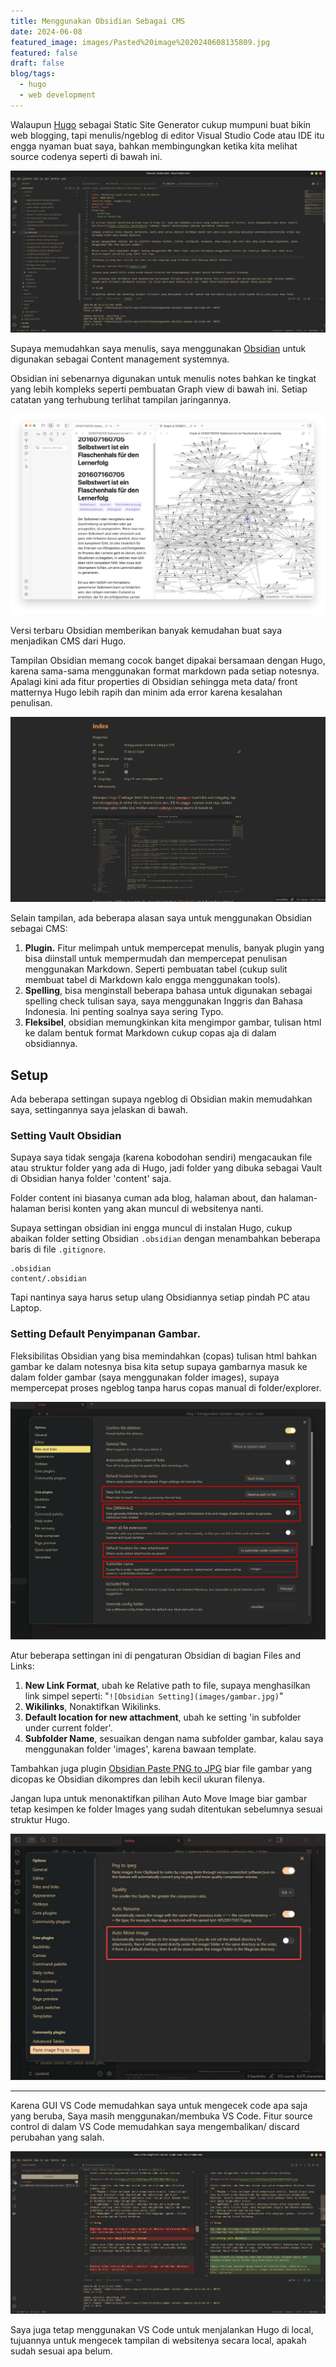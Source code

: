```yaml
---
title: Menggunakan Obsidian Sebagai CMS
date: 2024-06-08
featured_image: images/Pasted%20image%2020240608135809.jpg
featured: false
draft: false
blog/tags:
  - hugo
  - web development
---
```

Walaupun [Hugo](https://gohugo.io/) sebagai Static Site Generator cukup mumpuni buat bikin web blogging, tapi menulis/ngeblog di editor Visual Studio Code atau IDE itu engga  nyaman buat saya, bahkan membingungkan ketika kita melihat source codenya seperti di bawah ini.

![Tampilan source code Blog Jksntn](images/Pasted%20image%2020240608132324.jpg)

Supaya memudahkan saya menulis, saya menggunakan [Obsidian](https://obsidian.md/) untuk digunakan sebagai Content management systemnya. 

Obsidian ini sebenarnya digunakan untuk menulis notes bahkan ke tingkat yang lebih kompleks seperti pembuatan Graph view di bawah ini. Setiap catatan yang terhubung terlihat tampilan jaringannya. 

![Graph view with older Zettelkastens](images/1.jpg)

Versi terbaru Obsidian memberikan banyak kemudahan buat saya menjadikan CMS dari Hugo. 

Tampilan Obsidian memang cocok banget dipakai bersamaan dengan Hugo, karena sama-sama menggunakan format markdown pada setiap notesnya. Apalagi kini ada fitur properties di Obsidian sehingga meta data/ front matternya Hugo lebih rapih dan minim ada error karena kesalahan penulisan.

![tampilan Obsidian](images/Pasted%20image%2020240608135809.jpg)

Selain tampilan, ada beberapa alasan saya untuk menggunakan Obsidian sebagai CMS:
1. **Plugin.** Fitur melimpah untuk mempercepat menulis, banyak plugin yang bisa diinstall untuk mempermudah dan mempercepat penulisan menggunakan Markdown. Seperti pembuatan tabel (cukup sulit membuat tabel di Markdown kalo engga menggunakan tools).
2. **Spelling**, bisa menginstall beberapa bahasa untuk digunakan sebagai spelling check tulisan saya, saya menggunakan Inggris dan Bahasa Indonesia. Ini penting soalnya saya sering Typo.
3. **Fleksibel**, obsidian memungkinkan kita mengimpor gambar, tulisan html ke dalam bentuk format Markdown cukup copas aja di dalam obsidiannya.

## Setup

Ada beberapa settingan supaya ngeblog di Obsidian makin memudahkan saya, settingannya saya jelaskan di bawah.

### Setting Vault Obsidian

Supaya saya tidak sengaja (karena kobodohan sendiri) mengacaukan file atau struktur folder yang ada di Hugo, jadi folder yang dibuka sebagai Vault di Obsidian hanya folder 'content' saja. 

Folder content ini biasanya cuman ada  blog, halaman about, dan halaman-halaman berisi konten yang akan muncul di websitenya nanti.

Supaya settingan obsidian ini engga muncul di instalan Hugo, cukup abaikan folder setting Obsidian `.obsidian` dengan menambahkan beberapa baris di file `.gitignore`.

```git
.obsidian
content/.obsidian
```

Tapi nantinya saya harus setup ulang Obsidiannya setiap pindah PC atau Laptop. 
### Setting Default Penyimpanan Gambar.

Fleksibilitas Obsidian yang bisa memindahkan (copas) tulisan html bahkan gambar ke dalam notesnya bisa kita setup supaya gambarnya masuk ke dalam folder gambar (saya menggunakan folder images), supaya mempercepat proses ngeblog tanpa harus copas manual di folder/explorer. 

![Obsidian Setting](images/Pasted%20image%2020240608134936.jpg)

Atur beberapa settingan ini di pengaturan Obsidian di bagian Files and Links:

1. **New Link Format**, ubah ke Relative path to file, supaya menghasilkan link simpel seperti: "`![Obsidian Setting](images/gambar.jpg)`"
3. **Wikilinks**, Nonaktifkan Wikilinks.
4. **Default location for new attachment**, ubah ke setting 'in subfolder under current folder'. 
5. **Subfolder Name**, sesuaikan dengan nama subfolder gambar, kalau saya menggunakan folder 'images', karena bawaan template. 

Tambahkan juga plugin [Obsidian Paste PNG to JPG](https://github.com/musug/obsidian-paste-png-to-jpeg) biar file gambar yang dicopas ke Obsidian dikompres dan lebih kecil ukuran filenya.

Jangan lupa untuk menonaktifkan pilihan Auto Move Image biar gambar tetap kesimpen ke folder Images yang sudah ditentukan sebelumnya sesuai struktur Hugo.

![Plugin biar gambar kekompress](images/Pasted%20image%2020240610113931.png)

---

Karena GUI VS Code memudahkan saya untuk mengecek code apa saja yang beruba, Saya masih menggunakan/membuka VS Code. Fitur source control di dalam VS Code memudahkan saya mengembalikan/ discard perubahan yang salah. 

![Fitur Source Control VS Code](images/Pasted%20image%2020240608170430.jpg)

Saya juga tetap menggunakan VS Code untuk menjalankan Hugo di local, tujuannya untuk mengecek tampilan di websitenya secara local, apakah sudah sesuai apa belum.